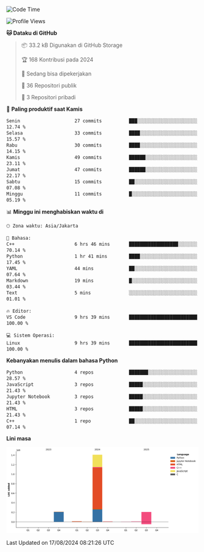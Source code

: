 <!--START_SECTION:waka-->
![Code Time](http://img.shields.io/badge/Code%20Time-9%20hrs%2050%20mins-blue)

![Profile Views](http://img.shields.io/badge/Profil%20dilihat-625-blue)

**🐱 Dataku di GitHub** 

> 📦 33.2 kB Digunakan di GitHub Storage 
 > 
> 🏆 168 Kontribusi pada 2024
 > 
> 💼 Sedang bisa dipekerjakan
 > 
> 📜 36 Repositori publik 
 > 
> 🔑 3 Repositori pribadi 
 > 
📅 **Paling produktif saat Kamis** 

```text
Senin                    27 commits          ███░░░░░░░░░░░░░░░░░░░░░░   12.74 % 
Selasa                   33 commits          ████░░░░░░░░░░░░░░░░░░░░░   15.57 % 
Rabu                     30 commits          ████░░░░░░░░░░░░░░░░░░░░░   14.15 % 
Kamis                    49 commits          ██████░░░░░░░░░░░░░░░░░░░   23.11 % 
Jumat                    47 commits          ██████░░░░░░░░░░░░░░░░░░░   22.17 % 
Sabtu                    15 commits          ██░░░░░░░░░░░░░░░░░░░░░░░   07.08 % 
Minggu                   11 commits          █░░░░░░░░░░░░░░░░░░░░░░░░   05.19 % 
```


📊 **Minggu ini menghabiskan waktu di** 

```text
🕑︎ Zona waktu: Asia/Jakarta

💬 Bahasa: 
C++                      6 hrs 46 mins       ██████████████████░░░░░░░   70.14 % 
Python                   1 hr 41 mins        ████░░░░░░░░░░░░░░░░░░░░░   17.45 % 
YAML                     44 mins             ██░░░░░░░░░░░░░░░░░░░░░░░   07.64 % 
Markdown                 19 mins             █░░░░░░░░░░░░░░░░░░░░░░░░   03.44 % 
Text                     5 mins              ░░░░░░░░░░░░░░░░░░░░░░░░░   01.01 % 

🔥 Editor: 
VS Code                  9 hrs 39 mins       █████████████████████████   100.00 % 

💻 Sistem Operasi: 
Linux                    9 hrs 39 mins       █████████████████████████   100.00 % 
```

**Kebanyakan menulis dalam bahasa Python** 

```text
Python                   4 repos             ███████░░░░░░░░░░░░░░░░░░   28.57 % 
JavaScript               3 repos             █████░░░░░░░░░░░░░░░░░░░░   21.43 % 
Jupyter Notebook         3 repos             █████░░░░░░░░░░░░░░░░░░░░   21.43 % 
HTML                     3 repos             █████░░░░░░░░░░░░░░░░░░░░   21.43 % 
C++                      1 repo              ██░░░░░░░░░░░░░░░░░░░░░░░   07.14 % 
```



**Lini masa**

![Lines of Code chart](https://raw.githubusercontent.com/yusuf601/yusuf601/main/assets/bar_graph.png)


 Last Updated on 17/08/2024 08:21:26 UTC
<!--END_SECTION:waka-->
